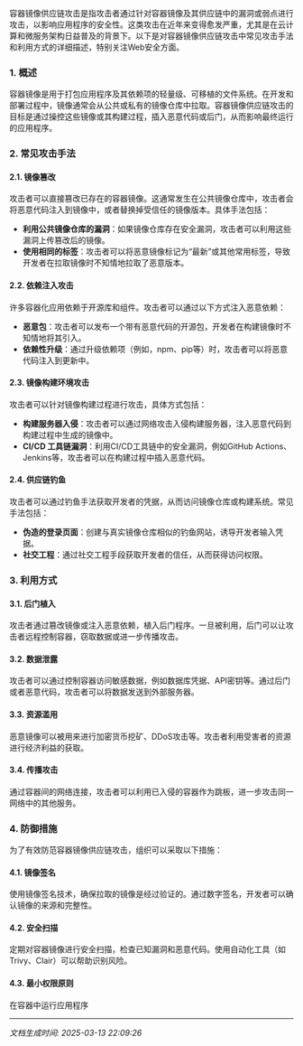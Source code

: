 容器镜像供应链攻击是指攻击者通过针对容器镜像及其供应链中的漏洞或弱点进行攻击，以影响应用程序的安全性。这类攻击在近年来变得愈发严重，尤其是在云计算和微服务架构日益普及的背景下。以下是对容器镜像供应链攻击中常见攻击手法和利用方式的详细描述，特别关注Web安全方面。

### 1. 概述

容器镜像是用于打包应用程序及其依赖项的轻量级、可移植的文件系统。在开发和部署过程中，镜像通常会从公共或私有的镜像仓库中拉取。容器镜像供应链攻击的目标是通过操控这些镜像或其构建过程，插入恶意代码或后门，从而影响最终运行的应用程序。

### 2. 常见攻击手法

#### 2.1. 镜像篡改

攻击者可以直接篡改已存在的容器镜像。这通常发生在公共镜像仓库中，攻击者会将恶意代码注入到镜像中，或者替换掉受信任的镜像版本。具体手法包括：

- **利用公共镜像仓库的漏洞**：如果镜像仓库存在安全漏洞，攻击者可以利用这些漏洞上传篡改后的镜像。
- **使用相同的标签**：攻击者可以将恶意镜像标记为“最新”或其他常用标签，导致开发者在拉取镜像时不知情地拉取了恶意版本。

#### 2.2. 依赖注入攻击

许多容器化应用依赖于开源库和组件。攻击者可以通过以下方式注入恶意依赖：

- **恶意包**：攻击者可以发布一个带有恶意代码的开源包，开发者在构建镜像时不知情地将其引入。
- **依赖性升级**：通过升级依赖项（例如，npm、pip等）时，攻击者可以将恶意代码注入到更新中。

#### 2.3. 镜像构建环境攻击

攻击者可以针对镜像构建过程进行攻击，具体方式包括：

- **构建服务器入侵**：攻击者可以通过网络攻击入侵构建服务器，注入恶意代码到构建过程中生成的镜像中。
- **CI/CD 工具链漏洞**：利用CI/CD工具链中的安全漏洞，例如GitHub Actions、Jenkins等，攻击者可以在构建过程中插入恶意代码。

#### 2.4. 供应链钓鱼

攻击者可以通过钓鱼手法获取开发者的凭据，从而访问镜像仓库或构建系统。常见手法包括：

- **伪造的登录页面**：创建与真实镜像仓库相似的钓鱼网站，诱导开发者输入凭据。
- **社交工程**：通过社交工程手段获取开发者的信任，从而获得访问权限。

### 3. 利用方式

#### 3.1. 后门植入

攻击者通过篡改镜像或注入恶意依赖，植入后门程序。一旦被利用，后门可以让攻击者远程控制容器，窃取数据或进一步传播攻击。

#### 3.2. 数据泄露

攻击者可以通过控制容器访问敏感数据，例如数据库凭据、API密钥等。通过后门或者恶意代码，攻击者可以将数据发送到外部服务器。

#### 3.3. 资源滥用

恶意镜像可以被用来进行加密货币挖矿、DDoS攻击等。攻击者利用受害者的资源进行经济利益的获取。

#### 3.4. 传播攻击

通过容器间的网络连接，攻击者可以利用已入侵的容器作为跳板，进一步攻击同一网络中的其他服务。

### 4. 防御措施

为了有效防范容器镜像供应链攻击，组织可以采取以下措施：

#### 4.1. 镜像签名

使用镜像签名技术，确保拉取的镜像是经过验证的。通过数字签名，开发者可以确认镜像的来源和完整性。

#### 4.2. 安全扫描

定期对容器镜像进行安全扫描，检查已知漏洞和恶意代码。使用自动化工具（如Trivy、Clair）可以帮助识别风险。

#### 4.3. 最小权限原则

在容器中运行应用程序

---

*文档生成时间: 2025-03-13 22:09:26*











